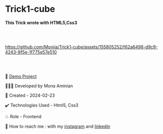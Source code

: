 # Trick1-cube
 **This Trick wrote with HTML5,Css3**

<br></br>

https://github.com/Moniia/Trick1-cube/assets/155805252/f62a6498-d9c9-4243-8f5e-1f775e57e510

<br></br>

🔗 [Demo Project](https://moniia.github.io/Trick1-cube/)

👩🏻‍💻 Developed by Mona Aminian

📆 Created - 2024-02-23

✔️ Technologies Used - Html5, Css3

💥 Role - Frontend

📲 How to reach me : with my [instagram](https://www.instagram.com/mona.aminian.web) and [linkedin](https://www.linkedin.com/in/mona-aminian-119427169)
